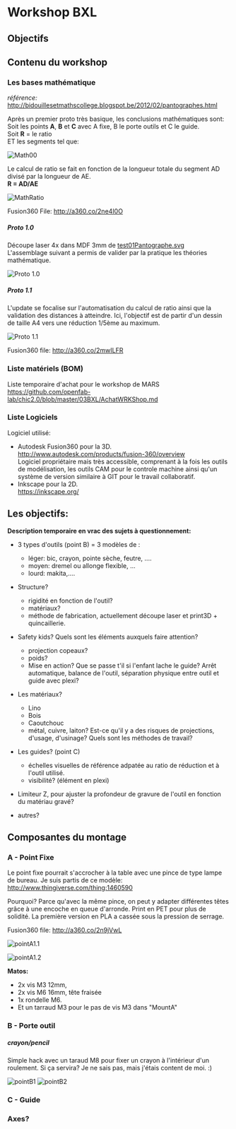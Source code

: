 # Workshop BXL 
## Objectifs 
## Contenu du workshop
### Les bases mathématique
*référence:*  
http://bidouillesetmathscollege.blogspot.be/2012/02/pantographes.html  

Après un premier proto très basique, les conclusions mathématiques sont:   
Soit les points **A**, **B** et **C** avec A fixe, B le porte outils et C le guide.   
Soit **R** = le ratio   
ET les segments tel que:  

![Math00](https://github.com/openfab-lab/chic2.0/blob/master/03BXL/Working%20files/Math00.png)

Le calcul de ratio se fait en fonction de la longueur totale du segment AD divisé par la longueur de AE.    
**R = AD/AE**

![MathRatio](https://github.com/openfab-lab/chic2.0/blob/master/03BXL/Working%20files/MathRatio%20low.jpg)

Fusion360 File: http://a360.co/2ne4I0O  

##### Proto 1.0
Découpe laser 4x dans MDF 3mm de [test01Pantographe.svg](https://github.com/openfab-lab/chic2.0/blob/master/03BXL/Working%20files/test01Pantographe.svg)  
L'assemblage suivant a permis de valider par la pratique les théories mathématique.

![Proto 1.0](https://github.com/openfab-lab/chic2.0/blob/master/03BXL/Working%20files/Proto1.0.jpg)

##### Proto 1.1

L'update se focalise sur l'automatisation du calcul de ratio ainsi que la validation des distances à atteindre. 
Ici, l'objectif est de partir d'un dessin de taille A4 vers une réduction 1/5ème au maximum.  

![Proto 1.1](https://github.com/openfab-lab/chic2.0/blob/master/03BXL/Working%20files/Proto1.1.jpg)

Fusion360 file: http://a360.co/2mwILFR

### Liste matériels (BOM)

Liste temporaire d'achat pour le workshop de MARS  
https://github.com/openfab-lab/chic2.0/blob/master/03BXL/AchatWRKShop.md

### Liste Logiciels

Logiciel utilisé:
- Autodesk Fusion360 pour la 3D.  
http://www.autodesk.com/products/fusion-360/overview  
Logiciel propriétaire mais très accessible, comprenant à la fois les outils de modélisation, les outils CAM pour le controle machine ainsi qu'un système de version similaire à GIT pour le travail collaboratif.  
- Inkscape pour la 2D.   
https://inkscape.org/


## Les objectifs:

**Description temporaire en vrac des sujets à questionnement:**  

- 3 types d'outils (point B) = 3 modèles de : 
  - léger: bic, crayon, pointe sèche, feutre, .... 
  - moyen: dremel ou allonge flexible, ... 
  - lourd: makita,....
  
- Structure?
	- rigidité en fonction de l'outil?
	- matériaux? 
	- méthode de fabrication, actuellement découpe laser et print3D + quincaillerie.
  
- Safety kids?    Quels sont les éléments auxquels faire attention?
  - projection copeaux?
  - poids? 
  - Mise en action? Que se passe t'il si l'enfant lache le guide? Arrêt automatique, balance de l'outil, séparation physique entre outil et guide avec plexi?
- Les matériaux?
  - Lino
  - Bois
  - Caoutchouc
  - métal, cuivre, laiton?
  Est-ce qu'il y a des risques de projections, d'usage, d'usinage? Quels sont les méthodes de travail?
- Les guides? (point C)
  - échelles visuelles de référence adpatée au ratio de réduction et à l'outil utilisé.
  - visibilité? (élément en plexi)

- Limiteur Z, pour ajuster la profondeur de gravure de l'outil en fonction du matériau gravé?
- autres?

## Composantes du montage
### A - Point Fixe

Le point fixe pourrait s'accrocher à la table avec une pince de type lampe de bureau. Je suis partis de ce modèle:   
http://www.thingiverse.com/thing:1460590

Pourquoi? Parce qu'avec la même pince, on peut y adapter différentes têtes grâce à une encoche en queue d'arronde. 
Print en PET pour plus de solidité. La première version en PLA a cassée sous la pression de serrage.   

Fusion360 file: http://a360.co/2n9jVwL    

![pointA1.1](https://github.com/openfab-lab/chic2.0/blob/master/03BXL/Working%20files/PointA1.1.jpg)   

![pointA1.2](https://github.com/openfab-lab/chic2.0/blob/master/03BXL/Working%20files/pointA1.2.jpg)    

**Matos:**   
- 2x vis M3 12mm,   
- 2x vis M6 16mm, tête fraisée  
- 1x rondelle M6.  
- Et un tarraud M3 pour le pas de vis M3 dans "MountA"  


### B - Porte outil

##### crayon/pencil
Simple hack avec un taraud M8 pour fixer un crayon à l'intérieur d'un roulement.   Si ça servira? Je ne sais pas, mais j'étais content de moi. :)

![pointB1](https://github.com/openfab-lab/chic2.0/blob/master/03BXL/Working%20files/pointB0.1.jpg)
![pointB2](https://github.com/openfab-lab/chic2.0/blob/master/03BXL/Working%20files/pointB0.2.jpg)    



### C - Guide
### Axes?



